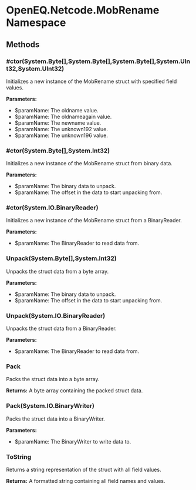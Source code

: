 ﻿# OpenEQ.Netcode.MobRename Namespace

## Methods

### #ctor(System.Byte[],System.Byte[],System.Byte[],System.UInt32,System.UInt32)

Initializes a new instance of the MobRename struct with specified field values.

**Parameters:**

- $paramName: The oldname value.
- $paramName: The oldnameagain value.
- $paramName: The newname value.
- $paramName: The unknown192 value.
- $paramName: The unknown196 value.

### #ctor(System.Byte[],System.Int32)

Initializes a new instance of the MobRename struct from binary data.

**Parameters:**

- $paramName: The binary data to unpack.
- $paramName: The offset in the data to start unpacking from.

### #ctor(System.IO.BinaryReader)

Initializes a new instance of the MobRename struct from a BinaryReader.

**Parameters:**

- $paramName: The BinaryReader to read data from.

### Unpack(System.Byte[],System.Int32)

Unpacks the struct data from a byte array.

**Parameters:**

- $paramName: The binary data to unpack.
- $paramName: The offset in the data to start unpacking from.

### Unpack(System.IO.BinaryReader)

Unpacks the struct data from a BinaryReader.

**Parameters:**

- $paramName: The BinaryReader to read data from.

### Pack

Packs the struct data into a byte array.

**Returns:** A byte array containing the packed struct data.

### Pack(System.IO.BinaryWriter)

Packs the struct data into a BinaryWriter.

**Parameters:**

- $paramName: The BinaryWriter to write data to.

### ToString

Returns a string representation of the struct with all field values.

**Returns:** A formatted string containing all field names and values.


